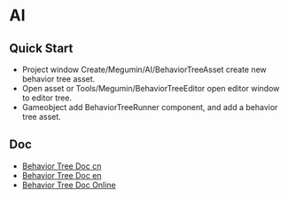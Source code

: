 # AI

## Quick Start

- Project window Create/Megumin/AI/BehaviorTreeAsset create new behavior tree asset.
- Open asset or Tools/Megumin/BehaviorTreeEditor open editor window to editor tree.
- Gameobject add BehaviorTreeRunner component, and add a behavior tree asset.

## Doc
- [Behavior Tree Doc cn](Runtime\BehaviorTree\README.md)  
- [Behavior Tree Doc en](Runtime\BehaviorTree\README_en.md)
- [Behavior Tree Doc Online](https://github.com/KumoKyaku/Megumin.GameFramework.AI.Samples/wiki/BehaviorTree)




